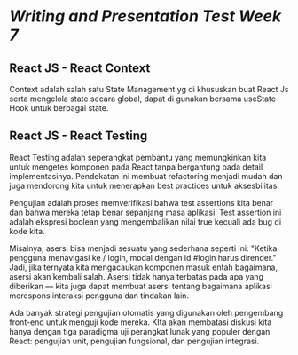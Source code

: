 # **_Writing and Presentation Test Week 7_**

## React JS - React Context

Context adalah salah satu State Management yg di khususkan buat React Js serta mengelola state secara global, dapat di gunakan bersama useState Hook untuk berbagai state.

## React JS - React Testing

React Testing adalah seperangkat pembantu yang memungkinkan kita untuk mengetes komponen pada React tanpa bergantung pada detail implementasinya. Pendekatan ini membuat refactoring menjadi mudah dan juga mendorong kita untuk menerapkan best practices untuk aksesbilitas.

Pengujian adalah proses memverifikasi bahwa test assertions kita benar dan bahwa mereka tetap benar sepanjang masa aplikasi. Test assertion ini adalah ekspresi boolean yang mengembalikan nilai true kecuali ada bug di kode kita.

Misalnya, asersi bisa menjadi sesuatu yang sederhana seperti ini: "Ketika pengguna menavigasi ke / login, modal dengan id #login harus dirender." Jadi, jika ternyata kita mengacaukan komponen masuk entah bagaimana, asersi akan kembali salah. Asersi tidak hanya terbatas pada apa yang diberikan — kita juga dapat membuat asersi tentang bagaimana aplikasi merespons interaksi pengguna dan tindakan lain.

Ada banyak strategi pengujian otomatis yang digunakan oleh pengembang front-end untuk menguji kode mereka. KIta akan membatasi diskusi kita hanya dengan tiga paradigma uji perangkat lunak yang populer dengan React: pengujian unit, pengujian fungsional, dan pengujian integrasi.
